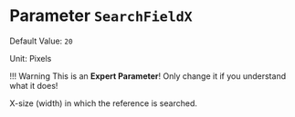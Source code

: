 # Parameter `SearchFieldX`
Default Value: `20`

Unit: Pixels

!!! Warning
    This is an **Expert Parameter**! Only change it if you understand what it does!

X-size (width) in which the reference is searched.
